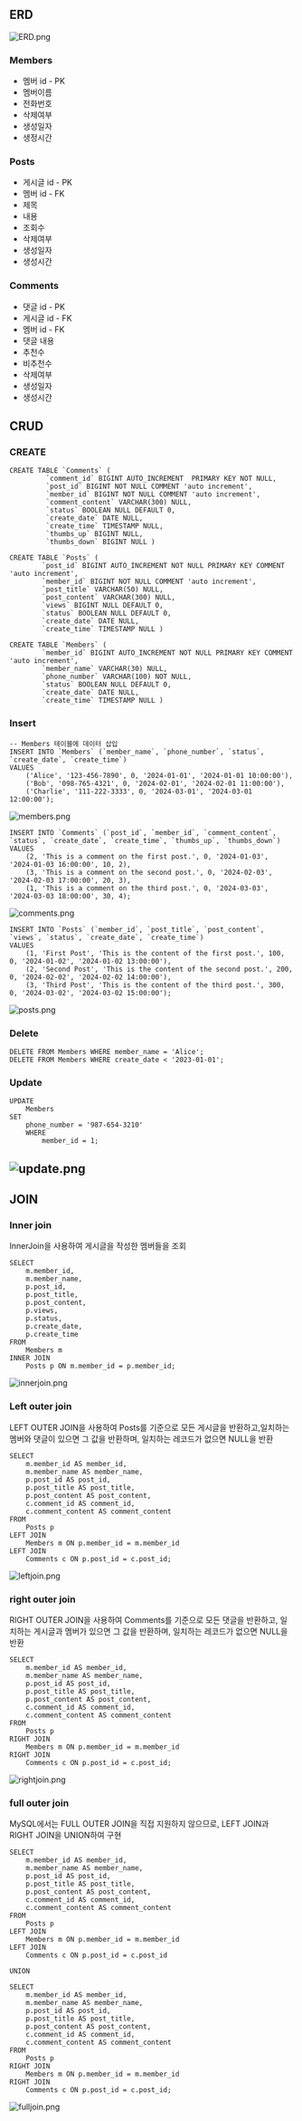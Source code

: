 ## ERD
![ERD.png](image%2FERD.png)
### Members
- 멤버 id - PK
- 멤버이름
- 전화번호
- 삭제여부
- 생성일자
- 생정시간
### Posts
- 게시글 id - PK
- 멤버 id - FK
- 제목
- 내용
- 조회수
- 삭제여부
- 생성일자
- 생성시간
### Comments
- 댓글 id - PK
- 게시글 id - FK
- 멤버 id - FK
- 댓글 내용
- 추천수
- 비추천수
- 삭제여부
- 생성일자
- 생성시간
## CRUD
### CREATE

```
CREATE TABLE `Comments` (
         `comment_id` BIGINT AUTO_INCREMENT  PRIMARY KEY NOT NULL,  
         `post_id` BIGINT NOT NULL COMMENT 'auto increment',  
         `member_id` BIGINT NOT NULL COMMENT 'auto increment',  
         `comment_content` VARCHAR(300) NULL,  
         `status` BOOLEAN NULL DEFAULT 0,  
         `create_date` DATE NULL,  
         `create_time` TIMESTAMP NULL,  
         `thumbs_up` BIGINT NULL,  
         `thumbs_down` BIGINT NULL )
```
```
CREATE TABLE `Posts` (  
        `post_id` BIGINT AUTO_INCREMENT NOT NULL PRIMARY KEY COMMENT 'auto increment',  
        `member_id` BIGINT NOT NULL COMMENT 'auto increment',  
        `post_title` VARCHAR(50) NULL,  
        `post_content` VARCHAR(300) NULL,  
        `views` BIGINT NULL DEFAULT 0,  
        `status` BOOLEAN NULL DEFAULT 0,  
        `create_date` DATE NULL,  
        `create_time` TIMESTAMP NULL )
```
```
CREATE TABLE `Members` (  
        `member_id` BIGINT AUTO_INCREMENT NOT NULL PRIMARY KEY COMMENT 'auto increment',  
        `member_name` VARCHAR(30) NULL,  
        `phone_number` VARCHAR(100) NOT NULL,  
        `status` BOOLEAN NULL DEFAULT 0,  
        `create_date` DATE NULL,  
        `create_time` TIMESTAMP NULL )
```

### Insert
```
-- Members 테이블에 데이터 삽입
INSERT INTO `Members` (`member_name`, `phone_number`, `status`, `create_date`, `create_time`)
VALUES
    ('Alice', '123-456-7890', 0, '2024-01-01', '2024-01-01 10:00:00'),
    ('Bob', '098-765-4321', 0, '2024-02-01', '2024-02-01 11:00:00'),
    ('Charlie', '111-222-3333', 0, '2024-03-01', '2024-03-01 12:00:00');
```
![members.png](image%2Fmembers.png)
```
INSERT INTO `Comments` (`post_id`, `member_id`, `comment_content`, `status`, `create_date`, `create_time`, `thumbs_up`, `thumbs_down`)
VALUES
    (2, 'This is a comment on the first post.', 0, '2024-01-03', '2024-01-03 16:00:00', 10, 2),
    (3, 'This is a comment on the second post.', 0, '2024-02-03', '2024-02-03 17:00:00', 20, 3),
    (1, 'This is a comment on the third post.', 0, '2024-03-03', '2024-03-03 18:00:00', 30, 4);
```
![comments.png](image%2Fcomments.png)

```
INSERT INTO `Posts` (`member_id`, `post_title`, `post_content`, `views`, `status`, `create_date`, `create_time`)
VALUES
    (1, 'First Post', 'This is the content of the first post.', 100, 0, '2024-01-02', '2024-01-02 13:00:00'),
    (2, 'Second Post', 'This is the content of the second post.', 200, 0, '2024-02-02', '2024-02-02 14:00:00'),
    (3, 'Third Post', 'This is the content of the third post.', 300, 0, '2024-03-02', '2024-03-02 15:00:00');
```
![posts.png](image%2Fposts.png)
### Delete
```
DELETE FROM Members WHERE member_name = 'Alice';
DELETE FROM Members WHERE create_date < '2023-01-01';
```

### Update
```
UPDATE 
    Members 
SET 
    phone_number = '987-654-3210' 
    WHERE 
        member_id = 1;
```
![update.png](image%2Fupdate.png)
---
## JOIN
### Inner join
InnerJoin을 사용하여 게시글을 작성한 멤버들을 조회
```
SELECT
    m.member_id,
    m.member_name,
    p.post_id,
    p.post_title,
    p.post_content,
    p.views,
    p.status,
    p.create_date,
    p.create_time
FROM
    Members m
INNER JOIN
    Posts p ON m.member_id = p.member_id;
```
![innerjoin.png](image%2Finnerjoin.png)

### Left outer join
LEFT OUTER JOIN을 사용하여 Posts를 기준으로 모든 게시글을 반환하고,일치하는 멤버와 댓글이 있으면 그 값을 반환하며, 일치하는 레코드가 없으면 NULL을 반환
```
SELECT
    m.member_id AS member_id,
    m.member_name AS member_name,
    p.post_id AS post_id,
    p.post_title AS post_title,
    p.post_content AS post_content,
    c.comment_id AS comment_id,
    c.comment_content AS comment_content
FROM
    Posts p
LEFT JOIN
    Members m ON p.member_id = m.member_id
LEFT JOIN
    Comments c ON p.post_id = c.post_id;
```
![leftjoin.png](image%2Fleftjoin.png)

### right outer join 
RIGHT OUTER JOIN을 사용하여 Comments를 기준으로 모든 댓글을 반환하고, 일치하는 게시글과 멤버가 있으면 그 값을 반환하며, 일치하는 레코드가 없으면 NULL을 반환

```
SELECT 
    m.member_id AS member_id,
    m.member_name AS member_name,
    p.post_id AS post_id,
    p.post_title AS post_title,
    p.post_content AS post_content,
    c.comment_id AS comment_id,
    c.comment_content AS comment_content
FROM 
    Posts p
RIGHT JOIN 
    Members m ON p.member_id = m.member_id
RIGHT JOIN 
    Comments c ON p.post_id = c.post_id;
```
![rightjoin.png](image%2Frightjoin.png)

### full outer join 
MySQL에서는 FULL OUTER JOIN을 직접 지원하지 않으므로, LEFT JOIN과 RIGHT JOIN을 UNION하여 구현
```
SELECT 
    m.member_id AS member_id,
    m.member_name AS member_name,
    p.post_id AS post_id,
    p.post_title AS post_title,
    p.post_content AS post_content,
    c.comment_id AS comment_id,
    c.comment_content AS comment_content
FROM 
    Posts p
LEFT JOIN 
    Members m ON p.member_id = m.member_id
LEFT JOIN 
    Comments c ON p.post_id = c.post_id

UNION

SELECT 
    m.member_id AS member_id,
    m.member_name AS member_name,
    p.post_id AS post_id,
    p.post_title AS post_title,
    p.post_content AS post_content,
    c.comment_id AS comment_id,
    c.comment_content AS comment_content
FROM 
    Posts p
RIGHT JOIN 
    Members m ON p.member_id = m.member_id
RIGHT JOIN 
    Comments c ON p.post_id = c.post_id;
```
![fulljoin.png](image%2Ffulljoin.png)